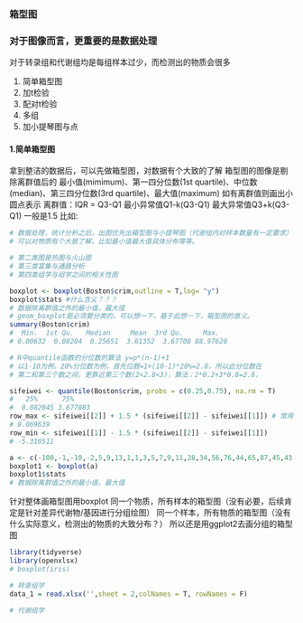 ### 箱型图

### 对于图像而言，更重要的是数据处理

对于转录组和代谢组均是每组样本过少，而检测出的物质会很多

1. 简单箱型图
2. 加t检验
3. 配对t检验
4. 多组
5. 加小提琴图与点

#### 1.简单箱型图
拿到整洁的数据后，可以先做箱型图，对数据有个大致的了解
箱型图的图像是剔除离群值后的
最小值(mimimum)、第一四分位数(1st quartile)、中位数(median)、第三四分位数(3rd quartile)、最大值(maximum)
如有离群值则画出小圆点表示
离群值：IQR = Q3-Q1  最小异常值Q1-k(Q3-Q1) 最大异常值Q3+k(Q3-Q1) 一般是1.5 
比如:
```r
# 数据处理，统计分析之后，出图优先出箱型图与小提琴图（代谢组内对样本数量有一定要求）
# 可以对物质有个大致了解，比如最小值最大值具体分布等等。

# 第二类图是热图与火山图
# 第三类富集与通路分析
# 第四类组学与组学之间的相关性图

boxplot <- boxplot(Boston$crim,outline = T,log= "y")
boxplot$stats #什么含义？？？
# 数据除离群值之外的最小值，最大值
# geom_boxplot是必须要分类的，可以想一下，基于此想一下，箱型图的意义。
summary(Boston$crim)
#  Min.  1st Qu.   Median     Mean  3rd Qu.     Max. 
# 0.00632  0.08204  0.25651  3.61352  3.67708 88.97620 

# R中quantile函数的分位数的算法 y=p*(n-1)+1
# 以1-10为例，20%分位数为例，首先位数=1+(10-1)*20%=2.8，所以此分位数在
# 第二和第三个数之间，更靠近第三个数(2<2.8<3)，算法：2*0.2+3*0.8=2.8，

sifeiwei <- quantile(Boston$crim, probs = c(0.25,0.75), na.rm = T)
#   25%      75%    
#  0.082045 3.677083 
row_max <- sifeiwei[[2]] + 1.5 * (sifeiwei[[2]] - sifeiwei[[1]]) # 常用为1.5,更宽松一点可以设为3
# 9.069639
row_min <- sifeiwei[[1]] - 1.5 * (sifeiwei[[2]] - sifeiwei[[1]])
# -5.310511

a <- c(-100,-1,-10,-2,5,9,13,1,1,3,5,7,9,11,28,34,56,76,44,65,87,45,43,23,78)
boxplot1 <- boxplot(a)
boxplot1$stats 
# 数据除离群值之外的最小值，最大值
```


针对整体画箱型图用boxplot
同一个物质，所有样本的箱型图（没有必要，后续肯定是针对差异代谢物/基因进行分组绘图）
同一个样本，所有物质的箱型图（没有什么实际意义，检测出的物质的大致分布？）
所以还是用ggplot2去画分组的箱型图
```r
library(tidyverse)
library(openxlsx)
# boxplot(iris)

# 转录组学
data_1 = read.xlsx('',sheet = 2,colNames = T, rowNames = F)

# 代谢组学


```